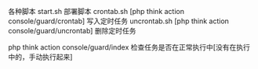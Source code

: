 各种脚本
start.sh 部署脚本
crontab.sh      [php think action console/guard/crontab]    写入定时任务
uncrontab.sh    [php think action console/guard/uncrontab]  删除定时任务

php think action console/guard/index 检查任务是否在正常执行中[没有在执行中的，手动执行起来]
